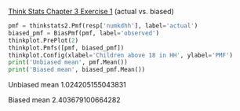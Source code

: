 [Think Stats Chapter 3 Exercise 1](http://greenteapress.com/thinkstats2/html/thinkstats2004.html#toc31) (actual vs. biased)

```python
pmf = thinkstats2.Pmf(resp['numkdhh'], label='actual')
biased_pmf = BiasPmf(pmf, label='observed')
thinkplot.PrePlot(2)
thinkplot.Pmfs([pmf, biased_pmf])
thinkplot.Config(xlabel='Children above 18 in HH', ylabel='PMF')
print('Unbiased mean', pmf.Mean())
print('Biased mean', biased_pmf.Mean())

```
Unbiased mean 1.024205155043831

Biased mean 2.403679100664282
